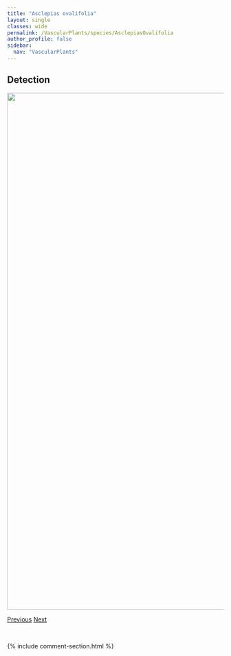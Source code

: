 ```yaml
---
title: "Asclepias ovalifolia"
layout: single
classes: wide
permalink: /VascularPlants/species/AsclepiasOvalifolia
author_profile: false
sidebar:
  nav: "VascularPlants"
---
```


<h2>Detection</h2>

<a href="https://drive.google.com/uc?export=view&id=1-chs8_8WBGMV2RmaIzRSJ3L1BuSVRW9P">
<img src="https://drive.google.com/uc?export=view&id=1-chs8_8WBGMV2RmaIzRSJ3L1BuSVRW9P" height = "1200" width = "800">
</a>


<a href="/DevelopmentWebsite/VascularPlants/species/ArtemisiaSchmidtiana" class="pagination--pager" title="Artemisia schmidtiana">Previous</a> <a href="/DevelopmentWebsite/VascularPlants/species/AsclepiasSpeciosa" class="pagination--pager" title="Asclepias speciosa">Next</a>

<p>&nbsp;</p>

{% include comment-section.html %}
